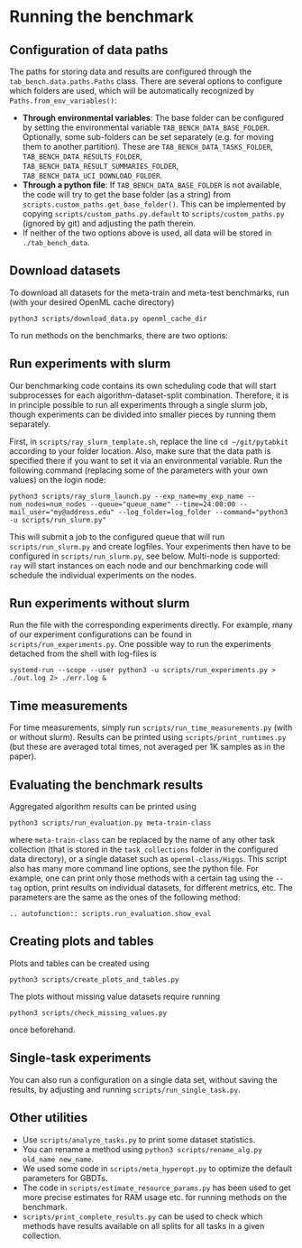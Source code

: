 # Running the benchmark

## Configuration of data paths

The paths for storing data and results are configured
through the `tab_bench.data.paths.Paths` class. 
There are several options to configure which folders are used, 
which will be automatically recognized by `Paths.from_env_variables()`:

- **Through environmental variables**: 
The base folder can be configured by setting the environmental variable
`TAB_BENCH_DATA_BASE_FOLDER`. 
Optionally, some sub-folders can be set separately 
(e.g. for moving them to another partition). These are
`TAB_BENCH_DATA_TASKS_FOLDER`, `TAB_BENCH_DATA_RESULTS_FOLDER`,
`TAB_BENCH_DATA_RESULT_SUMMARIES_FOLDER`, `TAB_BENCH_DATA_UCI_DOWNLOAD_FOLDER`.
- **Through a python file**: If `TAB_BENCH_DATA_BASE_FOLDER` is not available, 
the code will try to get the base folder (as a string) from
`scripts.custom_paths.get_base_folder()`.
This can be implemented by copying `scripts/custom_paths.py.default` to `scripts/custom_paths.py`
  (ignored by git) and adjusting the path therein.
- If neither of the two options above is used, 
all data will be stored in `./tab_bench_data`.


## Download datasets

To download all datasets for the meta-train and meta-test benchmarks, run 
(with your desired OpenML cache directory)
```commandline
python3 scripts/download_data.py openml_cache_dir
```
To run methods on the benchmarks, there are two options:

## Run experiments with slurm

Our benchmarking code contains its own scheduling code that will start subprocesses 
for each algorithm-dataset-split combination.
Therefore, it is in principle possible to run all experiments 
through a single slurm job,
though experiments can be divided into smaller pieces by running them separately.

First, in `scripts/ray_slurm_template.sh`, 
replace the line `cd ~/git/pytabkit` according to your folder location.
Also, make sure that the data path is specified there 
if you want to set it via an environmental variable.
Run the following command (replacing some of the parameters with your own values) on the login node:
```commandline
python3 scripts/ray_slurm_launch.py --exp_name=my_exp_name --num_nodes=num_nodes --queue="queue_name" --time=24:00:00 --mail_user="my@address.edu" --log_folder=log_folder --command="python3 -u scripts/run_slurm.py"
```
This will submit a job to the configured queue that will run `scripts/run_slurm.py` and create logfiles.
Your experiments then have to be configured in `scripts/run_slurm.py`, see below.
Multi-node is supported: `ray` will start instances on each node
and our benchmarking code will schedule the individual experiments on the nodes.

## Run experiments without slurm

Run the file with the corresponding experiments directly. 
For example, many of our experiment configurations 
can be found in `scripts/run_experiments.py`. 
One possible way to run the experiments detached from the shell with log-files is
````commandline
systemd-run --scope --user python3 -u scripts/run_experiments.py > ./out.log 2> ./err.log &
````

## Time measurements

For time measurements, simply run `scripts/run_time_measurements.py` (with or without slurm).
Results can be printed using `scripts/print_runtimes.py` 
(but these are averaged total times, not averaged per 1K samples as in the paper).

## Evaluating the benchmark results

Aggregated algorithm results can be printed using 
````commandline
python3 scripts/run_evaluation.py meta-train-class
````
where `meta-train-class` can be replaced by the name of any other task collection 
(that is stored in the `task_collections` folder in the configured data directory),
or a single dataset such as `openml-class/Higgs`. 
This script also has many more command line options, see the python file.
For example, one can print only those methods with a certain tag 
using the `--tag` option,
print results on individual datasets, for different metrics, etc.
The parameters are the same as the ones of the following method:
```{eval-rst}  
.. autofunction:: scripts.run_evaluation.show_eval
```

## Creating plots and tables

Plots and tables can be created using
````commandline
python3 scripts/create_plots_and_tables.py
````
The plots without missing value datasets require running
```commandline
python3 scripts/check_missing_values.py
```
once beforehand.

## Single-task experiments

You can also run a configuration on a single data set,
without saving the results, by adjusting and running `scripts/run_single_task.py`.

## Other utilities

- Use `scripts/analyze_tasks.py` to print some dataset statistics.
- You can rename a method using `python3 scripts/rename_alg.py old_name new_name`.
- We used some code in `scripts/meta_hyperopt.py` to optimize the default parameters for GBDTs.
- The code in `scripts/estimate_resource_params.py` has been used to get more precise estimates 
for RAM usage etc. for running methods on the benchmark.
- `scripts/print_complete_results.py` can be used to check which methods have results available 
on all splits for all tasks in a given collection.